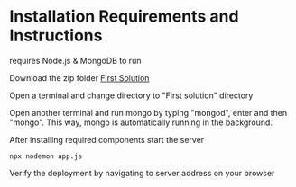 # Installation Requirements and Instructions

requires Node.js & MongoDB to run

Download the zip folder [First Solution](https://github.com/ENSE374-F23/group5_proj/blob/main/Solutions/First%20Solution.zip)

Open a terminal and change directory to "First solution" directory

Open another terminal and run mongo by typing "mongod", enter and then "mongo". This way, mongo is automatically running in the background.

After installing required components start the server

```
npx nodemon app.js
```

Verify the deployment by navigating to server address on your browser

``` localhost:3009
```

